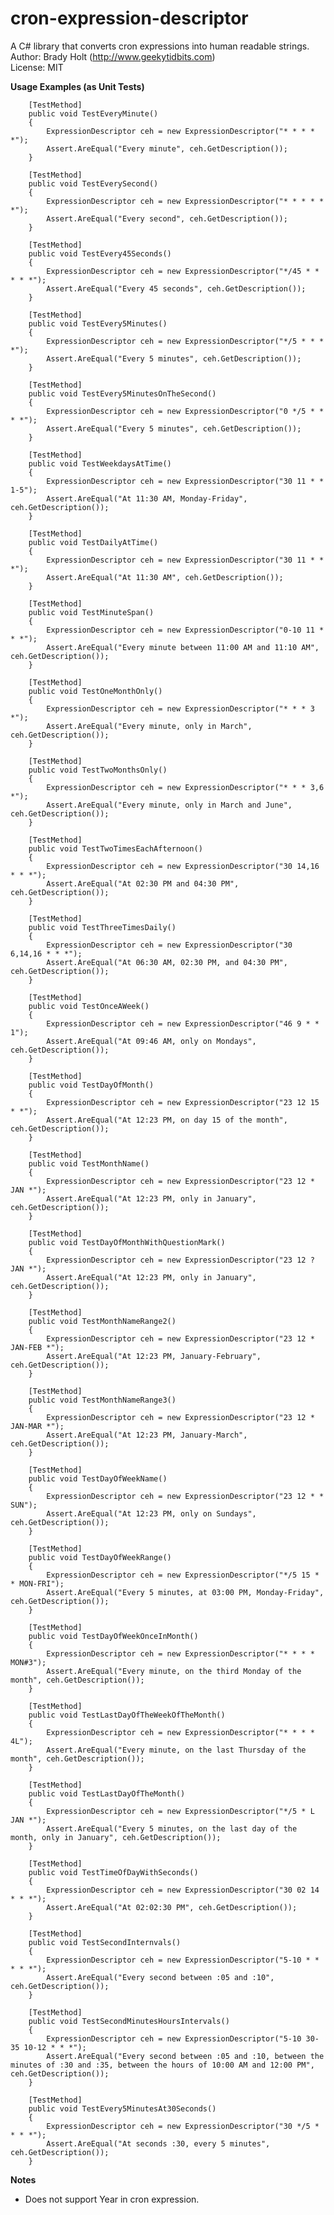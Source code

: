 # cron-expression-descriptor
A C# library that converts cron expressions into human readable strings.  
Author: Brady Holt (http://www.geekytidbits.com)  
License: MIT

**Usage Examples (as Unit Tests)**  

        [TestMethod]
        public void TestEveryMinute()
        {
            ExpressionDescriptor ceh = new ExpressionDescriptor("* * * * *");
            Assert.AreEqual("Every minute", ceh.GetDescription());
        }

        [TestMethod]
        public void TestEverySecond()
        {
            ExpressionDescriptor ceh = new ExpressionDescriptor("* * * * * *");
            Assert.AreEqual("Every second", ceh.GetDescription());
        }

        [TestMethod]
        public void TestEvery45Seconds()
        {
            ExpressionDescriptor ceh = new ExpressionDescriptor("*/45 * * * * *");
            Assert.AreEqual("Every 45 seconds", ceh.GetDescription());
        }

        [TestMethod]
        public void TestEvery5Minutes()
        {
            ExpressionDescriptor ceh = new ExpressionDescriptor("*/5 * * * *");
            Assert.AreEqual("Every 5 minutes", ceh.GetDescription());
        }

        [TestMethod]
        public void TestEvery5MinutesOnTheSecond()
        {
            ExpressionDescriptor ceh = new ExpressionDescriptor("0 */5 * * * *");
            Assert.AreEqual("Every 5 minutes", ceh.GetDescription());
        }

        [TestMethod]
        public void TestWeekdaysAtTime()
        {
            ExpressionDescriptor ceh = new ExpressionDescriptor("30 11 * * 1-5");
            Assert.AreEqual("At 11:30 AM, Monday-Friday", ceh.GetDescription());
        }

        [TestMethod]
        public void TestDailyAtTime()
        {
            ExpressionDescriptor ceh = new ExpressionDescriptor("30 11 * * *");
            Assert.AreEqual("At 11:30 AM", ceh.GetDescription());
        }

        [TestMethod]
        public void TestMinuteSpan()
        {
            ExpressionDescriptor ceh = new ExpressionDescriptor("0-10 11 * * *");
            Assert.AreEqual("Every minute between 11:00 AM and 11:10 AM", ceh.GetDescription());
        }

        [TestMethod]
        public void TestOneMonthOnly()
        {
            ExpressionDescriptor ceh = new ExpressionDescriptor("* * * 3 *");
            Assert.AreEqual("Every minute, only in March", ceh.GetDescription());
        }

        [TestMethod]
        public void TestTwoMonthsOnly()
        {
            ExpressionDescriptor ceh = new ExpressionDescriptor("* * * 3,6 *");
            Assert.AreEqual("Every minute, only in March and June", ceh.GetDescription());
        }

        [TestMethod]
        public void TestTwoTimesEachAfternoon()
        {
            ExpressionDescriptor ceh = new ExpressionDescriptor("30 14,16 * * *");
            Assert.AreEqual("At 02:30 PM and 04:30 PM", ceh.GetDescription());
        }

        [TestMethod]
        public void TestThreeTimesDaily()
        {
            ExpressionDescriptor ceh = new ExpressionDescriptor("30 6,14,16 * * *");
            Assert.AreEqual("At 06:30 AM, 02:30 PM, and 04:30 PM", ceh.GetDescription());
        }

        [TestMethod]
        public void TestOnceAWeek()
        {
            ExpressionDescriptor ceh = new ExpressionDescriptor("46 9 * * 1");
            Assert.AreEqual("At 09:46 AM, only on Mondays", ceh.GetDescription());
        }

        [TestMethod]
        public void TestDayOfMonth()
        {
            ExpressionDescriptor ceh = new ExpressionDescriptor("23 12 15 * *");
            Assert.AreEqual("At 12:23 PM, on day 15 of the month", ceh.GetDescription());
        }

        [TestMethod]
        public void TestMonthName()
        {
            ExpressionDescriptor ceh = new ExpressionDescriptor("23 12 * JAN *");
            Assert.AreEqual("At 12:23 PM, only in January", ceh.GetDescription());
        }

        [TestMethod]
        public void TestDayOfMonthWithQuestionMark()
        {
            ExpressionDescriptor ceh = new ExpressionDescriptor("23 12 ? JAN *");
            Assert.AreEqual("At 12:23 PM, only in January", ceh.GetDescription());
        }

        [TestMethod]
        public void TestMonthNameRange2()
        {
            ExpressionDescriptor ceh = new ExpressionDescriptor("23 12 * JAN-FEB *");
            Assert.AreEqual("At 12:23 PM, January-February", ceh.GetDescription());
        }

        [TestMethod]
        public void TestMonthNameRange3()
        {
            ExpressionDescriptor ceh = new ExpressionDescriptor("23 12 * JAN-MAR *");
            Assert.AreEqual("At 12:23 PM, January-March", ceh.GetDescription());
        }

        [TestMethod]
        public void TestDayOfWeekName()
        {
            ExpressionDescriptor ceh = new ExpressionDescriptor("23 12 * * SUN");
            Assert.AreEqual("At 12:23 PM, only on Sundays", ceh.GetDescription());
        }

        [TestMethod]
        public void TestDayOfWeekRange()
        {
            ExpressionDescriptor ceh = new ExpressionDescriptor("*/5 15 * * MON-FRI");
            Assert.AreEqual("Every 5 minutes, at 03:00 PM, Monday-Friday", ceh.GetDescription());
        }

        [TestMethod]
        public void TestDayOfWeekOnceInMonth()
        {
            ExpressionDescriptor ceh = new ExpressionDescriptor("* * * * MON#3");
            Assert.AreEqual("Every minute, on the third Monday of the month", ceh.GetDescription());
        }

        [TestMethod]
        public void TestLastDayOfTheWeekOfTheMonth()
        {
            ExpressionDescriptor ceh = new ExpressionDescriptor("* * * * 4L");
            Assert.AreEqual("Every minute, on the last Thursday of the month", ceh.GetDescription());
        }

        [TestMethod]
        public void TestLastDayOfTheMonth()
        {
            ExpressionDescriptor ceh = new ExpressionDescriptor("*/5 * L JAN *");
            Assert.AreEqual("Every 5 minutes, on the last day of the month, only in January", ceh.GetDescription());
        }

        [TestMethod]
        public void TestTimeOfDayWithSeconds()
        {
            ExpressionDescriptor ceh = new ExpressionDescriptor("30 02 14 * * *");
            Assert.AreEqual("At 02:02:30 PM", ceh.GetDescription());
        }

        [TestMethod]
        public void TestSecondInternvals()
        {
            ExpressionDescriptor ceh = new ExpressionDescriptor("5-10 * * * * *");
            Assert.AreEqual("Every second between :05 and :10", ceh.GetDescription());
        }

        [TestMethod]
        public void TestSecondMinutesHoursIntervals()
        {
            ExpressionDescriptor ceh = new ExpressionDescriptor("5-10 30-35 10-12 * * *");
            Assert.AreEqual("Every second between :05 and :10, between the minutes of :30 and :35, between the hours of 10:00 AM and 12:00 PM", ceh.GetDescription());
        }

        [TestMethod]
        public void TestEvery5MinutesAt30Seconds()
        {
            ExpressionDescriptor ceh = new ExpressionDescriptor("30 */5 * * * *");
            Assert.AreEqual("At seconds :30, every 5 minutes", ceh.GetDescription());
        }
        
**Notes**          
 * Does not support Year in cron expression.